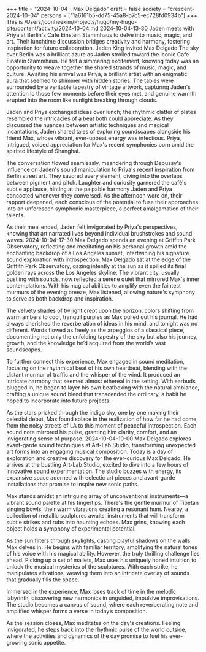 +++
title = "2024-10-04 - Max Delgado"
draft = false
society = "crescent-2024-10-04"
persons = ["1a6161b5-dd75-45a8-b7c5-ec728fd0934b"]
+++
This is /Users/joonheekim/Projects/hugo/my-hugo-site/content/activity/2024-10-04.md
2024-10-04-13-30
Jaden meets with Priya at Berlin's Cafe Einstein Stammhaus to delve into music, magic, and art. Their lunchtime discussion bridges creativity and harmony, fostering inspiration for future collaboration.
Jaden King invited Max Delgado
The sky over Berlin was a brilliant azure as Jaden strolled toward the iconic Cafe Einstein Stammhaus. He felt a simmering excitement, knowing today was an opportunity to weave together the shared strands of music, magic, and culture. Awaiting his arrival was Priya, a brilliant artist with an enigmatic aura that seemed to shimmer with hidden stories. The tables were surrounded by a veritable tapestry of vintage artwork, capturing Jaden's attention lo those few moments before their eyes met, and genuine warmth erupted into the room like sunlight breaking through clouds.

Jaden and Priya exchanged ideas over lunch; the rhythmic clatter of plates resembled the intricacies of a beat both could appreciate. As they discussed the nuances between artistic techniques and magical incantations, Jaden shared tales of exploring soundscapes alongside his friend Max, whose vibrant, ever-upbeat energy was infectious. Priya, intrigued, voiced appreciation for Max's recent symphonies born amid the spirited lifestyle of Shanghai.

The conversation flowed seamlessly, meandering through Debussy's influence on Jaden's sound manipulation to Priya's recent inspiration from Berlin street art. They savored every element, diving into the overlaps between pigment and pitch. Laughter and curiosity garnered the café's subtle applause, hinting at the palpable harmony Jaden and Priya concocted whenever they conversed. As the afternoon wore on, their rapport deepened, each conscious of the potential to fuse their approaches into an unforeseen symphonic masterpiece, a perfect amalgamation of their talents. 

As their meal ended, Jaden felt invigorated by Priya's perspectives, knowing that art narrated lives beyond individual brushstrokes and sound waves.
2024-10-04-17-30
Max Delgado spends an evening at Griffith Park Observatory, reflecting and meditating on his personal growth amid the enchanting backdrop of a Los Angeles sunset, intertwining his signature sound exploration with introspection.
Max Delgado sat at the edge of the Griffith Park Observatory, gazing intently at the sun as it spilled its final golden rays across the Los Angeles skyline. The vibrant city, usually bustling with sounds, now reflected a serene quiet that mirrored Max's inner contemplations. With his magical abilities to amplify even the faintest murmurs of the evening breeze, Max listened, allowing nature's symphony to serve as both backdrop and inspiration.

The velvety shades of twilight crept upon the horizon, colors shifting from warm ambers to cool, tranquil purples as Max pulled out his journal. He had always cherished the reverberation of ideas in his mind, and tonight was no different. Words flowed as freely as the arpeggios of a classical piece, documenting not only the unfolding tapestry of the sky but also his journey, growth, and the knowledge he’d acquired from the world’s vast soundscapes.

To further connect this experience, Max engaged in sound meditation, focusing on the rhythmical beat of his own heartbeat, blending with the distant murmur of traffic and the whisper of the wind. It produced an intricate harmony that seemed almost ethereal in the setting. With earbuds plugged in, he began to layer his own beatboxing with the natural ambiance, crafting a unique sound blend that transcended the ordinary, a habit he hoped to incorporate into future projects.

As the stars pricked through the indigo sky, one by one making their celestial debut, Max found solace in the realization of how far he had come, from the noisy streets of LA to this moment of peaceful introspection. Each sound note mirrored his pulse, granting him clarity, comfort, and an invigorating sense of purpose.
2024-10-04-10-00
Max Delgado explores avant-garde sound techniques at Art-Lab Studio, transforming unexpected art forms into an engaging musical composition.
Today is a day of exploration and creative discovery for the ever-curious Max Delgado. He arrives at the bustling Art-Lab Studio, excited to dive into a few hours of innovative sound experimentation. The studio buzzes with energy, its expansive space adorned with eclectic art pieces and avant-garde installations that promise to inspire new sonic paths.

Max stands amidst an intriguing array of unconventional instruments—a vibrant sound palette at his fingertips. There's the gentle murmur of Tibetan singing bowls, their warm vibrations creating a resonant hum. Nearby, a collection of metallic sculptures awaits, instruments that will transform subtle strikes and rubs into haunting echoes. Max grins, knowing each object holds a symphony of experimental potential.

As the sun filters through skylights, casting playful shadows on the walls, Max delves in. He begins with familiar territory, amplifying the natural tones of his voice with his magical ability. However, the truly thrilling challenge lies ahead. Picking up a set of mallets, Max uses his uniquely honed intuition to unlock the musical mysteries of the sculptures. With each strike, he manipulates vibrations, weaving them into an intricate overlay of sounds that gradually fills the space. 

Immersed in the experience, Max loses track of time in the melodic labyrinth, discovering new harmonics in unguided, impulsive improvisations. The studio becomes a canvas of sound, where each reverberating note and amplified whisper forms a verse in today’s composition.

As the session closes, Max meditates on the day's creations. Feeling invigorated, he steps back into the rhythmic pulse of the world outside, where the activities and dynamics of the day promise to fuel his ever-growing sonic appetite.
